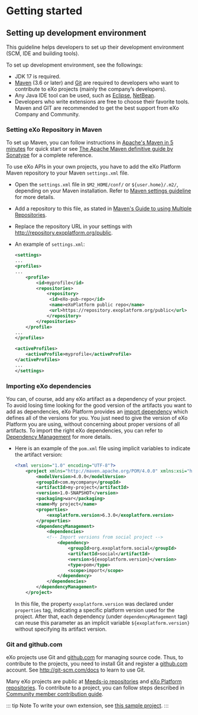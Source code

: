 # Getting started

## Setting up development environment

This guideline helps developers to set up their development environment (SCM, IDE and building tools).

To set up development environment, see the followings:

- JDK 17 is required.
- [Maven](https://maven.apache.org/guides/getting-started/maven-in-five-minutes.html) (3.6 or later) and [Git](#git-and-github-com) are required to developers who want to contribute to eXo projects (mainly the company’s developers).
- Any Java IDE tool can be used, such as [Eclipse](https://www.eclipse.org), [NetBean](https://netbeans.org).
- Developers who write extensions are free to choose their favorite tools. Maven and GIT are recommended to get the best support from eXo Company and Community.

### Setting eXo Repository in Maven

To set up Maven, you can follow instructions in [Apache's Maven in 5 minutes](http://maven.apache.org/guides/getting-started/maven-in-five-minutes.html) for quick start or see [The Apache Maven definitive guide by
Sonatype](http://books.sonatype.com/mvnref-book/reference/index.html) for a complete reference.

To use eXo APIs in your own projects, you have to add the eXo Platform Maven repository to your Maven `settings.xml` file.

- Open the `settings.xml` file in `$M2_HOME/conf/` or `${user.home}/.m2/`, depending on your Maven installation. Refer to [Maven settings guideline](http://maven.apache.org/settings.html) for more details.

- Add a repository to this file, as stated in [Maven's Guide to using Multiple Repositories](http://maven.apache.org/guides/mini/guide-multiple-repositories.html).

- Replace the repository URL in your settings with <http://repository.exoplatform.org/public>.

- An example of `settings.xml`:

  ``` xml
  <settings>
  ...
  <profiles>
  ...
      <profile>
          <id>myprofile</id>
          <repositories>
              <repository>
               <id>eXo-pub-repo</id>
               <name>eXoPlatform public repo</name>
               <url>https://repository.exoplatform.org/public</url>
              </repository>
          </repositories>
      </profile>
  ...
  </profiles>
  
  <activeProfiles>
      <activeProfile>myprofile</activeProfile>
  </activeProfiles>
  ...
  </settings>
  ```

### Importing eXo dependencies

You can, of course, add any eXo artifact as a dependency of your project. To avoid losing time looking for the good version of the artifacts you want to add as dependencies, eXo Platform provides an [import
dependency](https://repository.exoplatform.org/content/groups/public/org/exoplatform/social/social/) which defines all of the versions for you. You just need to give the version of eXo Platform you are using, without concerning about proper versions of all artifacts. To import the right eXo dependencies, you can refer to [Dependency Management](http://maven.apache.org/guides/introduction/introduction-to-dependency-mechanism.html#Dependency_Management) for more details.

- Here is an example of the `pom.xml` file using implicit variables to
  indicate the artifact version:

  ``` xml
  <?xml version="1.0" encoding="UTF-8"?>
      <project xmlns="http://maven.apache.org/POM/4.0.0" xmlns:xsi="http://www.w3.org/2001/XMLSchema-instance" xsi:schemaLocation="http://maven.apache.org/POM/4.0.0 http://maven.apache.org/xsd/maven-4.0.0.xsd">
          <modelVersion>4.0.0</modelVersion>
          <groupId>com.mycompany</groupId>  
          <artifactId>my-project</artifactId>
          <version>1.0-SNAPSHOT</version>
          <packaging>war</packaging>
          <name>My project</name>
          <properties>
              <exoplatform.version>6.3.0</exoplatform.version>
          </properties>
          <dependencyManagement>
              <dependencies>
              <!-- Import versions from social project -->
                  <dependency>
                      <groupId>org.exoplatform.social</groupId>
                      <artifactId>social</artifactId>
                      <version>${exoplatform.version}</version>
                      <type>pom</type>
                      <scope>import</scope>
                  </dependency>
              </dependencies>
          </dependencyManagement>
      </project>
  ```

  In this file, the property `exoplatform.version` was declared under `properties` tag, indicating a specific platform version used for the project. After that, each dependency (under `dependencyManagement` tag) can reuse this parameter as an implicit variable `${exoplatform.version}` without specifying its artifact version.

### Git and github.com

eXo projects use Git and [github.com](https://github.com) for managing source code. Thus, to contribute to the projects, you need to install Git and register a [github.com](https://github.com) account. See <http://git-scm.com/docs> to learn to use Git.

Many eXo projects are public at [Meeds-io
repositories](https://github.com/meeds-io/) and [eXo Platform repositories](https://github.com/exoplatform/). To contribute to a project, you can follow steps described in [Community member
contribution guide](http://developer.exoplatform.org/#id-community-contributions).

::: tip Note
To write your own extension, see [this sample project](https://github.com/exo-samples/docs-samples/tree/master/custom-extension).
:::

<!--
## How to contribute on eXo Platform
> 🚧 Work in progress

## Customization Capabilities with eXo Platform
::: warning
🚧🛑 To rework
:::
eXo Platform can be easily customized and extended by:

- Creating extensions that allows you to customize all resources of
  eXo Platform, including templates, skin, default configuration, and
  more.
- Creating new applications (portlets or gadgets) that you can add to
  your portal's pages.

### Extensions

Almost everything in eXo Platform can be customized through extensions.
The main concept behind extensions is that resources of your extensions
will override resources of eXo Platform. See `eXo Platform Extensions
<PLFDevGuide.eXoAdd-ons.PortalExtension>` for more details.

Here are some examples of what can be done with extensions:

- Creating a site with some pages and navigations.
- Customizing internationalized labels.
- Changing the default connector for users/groups/roles.
- Creating and customizing a new site. See `Creating a new site
  <#PLFDevGuide.Site.CreateNew>` for details.
- Adding or removing languages. See `Adding/Removing a language
  <#PLFDevGuide.Site.Features.Languages>` for details.
- Creating a new skin for `your site
  <#PLFDevGuide.Site.LookAndFeel.CreatingNewSiteSkin>` and `portlet
  <#PLFDevGuide.Site.LookAndFeel.CreatingNewPortletSkin>`.
- Creating and customizing templates for content. See `Developing
  Content <#PLFDevGuide.DevelopingContent>` for more details.
- Creating a Groovy REST script in your extension that will be loaded
  at startup by the REST engine. See `Using Groovy REST service
  <#PLFDevGuide.DevelopingRESTServices.UsingGroovyRESTService>` for
  more details.

### Applications

Applications are blocks that compose a portal page. eXo Platform comes
with a lot of out-of-the-box applications which allow you to display a
navigation menu, display a content or a list of content, manage
bookmarks, display your next calendar events, and more. Also, you can
create your own applications.

From a technical point of view, an application can be either a portlet
or a gadget. Therefore, it is important to understand distinctions
between gadgets and portlets. While portlets are user interface
components that provide fragments of markup code from the server side,
gadgets generate dynamic web content on the client side. With gadgets,
small applications can be built quickly, and mashed up on the client
side using lightweight Web-Oriented Architecture (WOA) technologies,
like REST or RSS.

-->
